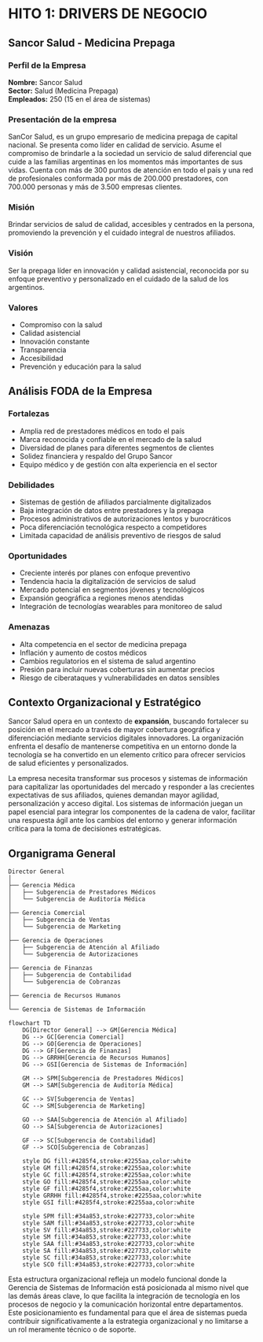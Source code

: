 # HITO 1: DRIVERS DE NEGOCIO

## Sancor Salud - Medicina Prepaga

### Perfil de la Empresa

**Nombre:** Sancor Salud  
**Sector:** Salud (Medicina Prepaga)  
**Empleados:** 250 (15 en el área de sistemas)

### Presentación de la empresa

SanCor Salud, es un grupo empresario de medicina prepaga de capital nacional. Se presenta como líder en calidad de servicio. Asume el compromiso de brindarle a la sociedad un servicio de salud diferencial que cuide a las familias argentinas en los momentos más importantes de sus vidas. 
Cuenta con más de 300 puntos de atención en todo el país y una red de profesionales conformada por más de 200.000 prestadores, con 700.000 personas y más de 3.500 empresas clientes. 

### Misión

Brindar servicios de salud de calidad, accesibles y centrados en la persona, promoviendo la prevención y el cuidado integral de nuestros afiliados.

### Visión

Ser la prepaga líder en innovación y calidad asistencial, reconocida por su enfoque preventivo y personalizado en el cuidado de la salud de los argentinos.

### Valores

- Compromiso con la salud
- Calidad asistencial
- Innovación constante
- Transparencia
- Accesibilidad
- Prevención y educación para la salud

## Análisis FODA de la Empresa

### Fortalezas

- Amplia red de prestadores médicos en todo el país
- Marca reconocida y confiable en el mercado de la salud
- Diversidad de planes para diferentes segmentos de clientes
- Solidez financiera y respaldo del Grupo Sancor
- Equipo médico y de gestión con alta experiencia en el sector

### Debilidades

- Sistemas de gestión de afiliados parcialmente digitalizados
- Baja integración de datos entre prestadores y la prepaga
- Procesos administrativos de autorizaciones lentos y burocráticos
- Poca diferenciación tecnológica respecto a competidores
- Limitada capacidad de análisis preventivo de riesgos de salud

### Oportunidades

- Creciente interés por planes con enfoque preventivo
- Tendencia hacia la digitalización de servicios de salud
- Mercado potencial en segmentos jóvenes y tecnológicos
- Expansión geográfica a regiones menos atendidas
- Integración de tecnologías wearables para monitoreo de salud

### Amenazas

- Alta competencia en el sector de medicina prepaga
- Inflación y aumento de costos médicos
- Cambios regulatorios en el sistema de salud argentino
- Presión para incluir nuevas coberturas sin aumentar precios
- Riesgo de ciberataques y vulnerabilidades en datos sensibles

## Contexto Organizacional y Estratégico

Sancor Salud opera en un contexto de **expansión**, buscando fortalecer su posición en el mercado a través de mayor cobertura geográfica y diferenciación mediante servicios digitales innovadores. La organización enfrenta el desafío de mantenerse competitiva en un entorno donde la tecnología se ha convertido en un elemento crítico para ofrecer servicios de salud eficientes y personalizados.

La empresa necesita transformar sus procesos y sistemas de información para capitalizar las oportunidades del mercado y responder a las crecientes expectativas de sus afiliados, quienes demandan mayor agilidad, personalización y acceso digital. Los sistemas de información juegan un papel esencial para integrar los componentes de la cadena de valor, facilitar una respuesta ágil ante los cambios del entorno y generar información crítica para la toma de decisiones estratégicas.

## Organigrama General

```
Director General
│
├── Gerencia Médica
│   ├── Subgerencia de Prestadores Médicos
│   └── Subgerencia de Auditoría Médica
│
├── Gerencia Comercial
│   ├── Subgerencia de Ventas
│   └── Subgerencia de Marketing
│
├── Gerencia de Operaciones
│   ├── Subgerencia de Atención al Afiliado
│   └── Subgerencia de Autorizaciones
│
├── Gerencia de Finanzas
│   ├── Subgerencia de Contabilidad
│   └── Subgerencia de Cobranzas
│
├── Gerencia de Recursos Humanos
│
└── Gerencia de Sistemas de Información
```


```mermaid
flowchart TD
    DG[Director General] --> GM[Gerencia Médica]
    DG --> GC[Gerencia Comercial]
    DG --> GO[Gerencia de Operaciones]
    DG --> GF[Gerencia de Finanzas]
    DG --> GRRHH[Gerencia de Recursos Humanos]
    DG --> GSI[Gerencia de Sistemas de Información]
    
    GM --> SPM[Subgerencia de Prestadores Médicos]
    GM --> SAM[Subgerencia de Auditoría Médica]
    
    GC --> SV[Subgerencia de Ventas]
    GC --> SM[Subgerencia de Marketing]
    
    GO --> SAA[Subgerencia de Atención al Afiliado]
    GO --> SA[Subgerencia de Autorizaciones]
    
    GF --> SC[Subgerencia de Contabilidad]
    GF --> SCO[Subgerencia de Cobranzas]

    style DG fill:#4285f4,stroke:#2255aa,color:white
    style GM fill:#4285f4,stroke:#2255aa,color:white
    style GC fill:#4285f4,stroke:#2255aa,color:white
    style GO fill:#4285f4,stroke:#2255aa,color:white
    style GF fill:#4285f4,stroke:#2255aa,color:white
    style GRRHH fill:#4285f4,stroke:#2255aa,color:white
    style GSI fill:#4285f4,stroke:#2255aa,color:white
    
    style SPM fill:#34a853,stroke:#227733,color:white
    style SAM fill:#34a853,stroke:#227733,color:white
    style SV fill:#34a853,stroke:#227733,color:white
    style SM fill:#34a853,stroke:#227733,color:white
    style SAA fill:#34a853,stroke:#227733,color:white
    style SA fill:#34a853,stroke:#227733,color:white
    style SC fill:#34a853,stroke:#227733,color:white
    style SCO fill:#34a853,stroke:#227733,color:white
```

Esta estructura organizacional refleja un modelo funcional donde la Gerencia de Sistemas de Información está posicionada al mismo nivel que las demás áreas clave, lo que facilita la integración de tecnología en los procesos de negocio y la comunicación horizontal entre departamentos. Este posicionamiento es fundamental para que el área de sistemas pueda contribuir significativamente a la estrategia organizacional y no limitarse a un rol meramente técnico o de soporte.
